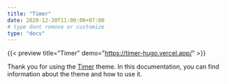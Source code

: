 ```yaml
---
title: "Timer"
date: 2020-12-30T11:00:00+07:00
# type dont remove or customize
type: "docs"
---
```


{{< preview title="Timer" demo="https://timer-hugo.vercel.app/" >}}

Thank you for using the [Timer](https://gethugothemes.com/products/timer/) theme. In this documentation, you can find information about the theme and how to use it.
